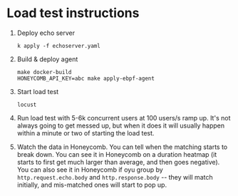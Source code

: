 # Load test instructions

1. Deploy echo server

    ```shell
    k apply -f echoserver.yaml
    ```

2. Build & deploy agent

    ```shell
    make docker-build
    HONEYCOMB_API_KEY=abc make apply-ebpf-agent
    ```

3. Start load test
   
   ```shell
   locust
   ```

4. Run load test with 5-6k concurrent users at 100 users/s ramp up. It's not always going to get messed up, but when it does it will usually happen within a minute or two of starting the load test.
5. Watch the data in Honeycomb. You can tell when the matching starts to break down. You can see it in Honeycomb on a duration heatmap (it starts to first get much larger than average, and then goes negative). You can also see it in Honeycomb if oyu group by `http.request.echo.body` and `http.response.body` -- they will match initially, and mis-matched ones will start to pop up.
